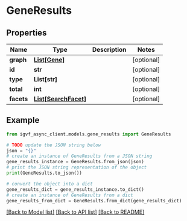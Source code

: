 # GeneResults


## Properties

Name | Type | Description | Notes
------------ | ------------- | ------------- | -------------
**graph** | [**List[Gene]**](Gene.md) |  | [optional] 
**id** | **str** |  | [optional] 
**type** | **List[str]** |  | [optional] 
**total** | **int** |  | [optional] 
**facets** | [**List[SearchFacet]**](SearchFacet.md) |  | [optional] 

## Example

```python
from igvf_async_client.models.gene_results import GeneResults

# TODO update the JSON string below
json = "{}"
# create an instance of GeneResults from a JSON string
gene_results_instance = GeneResults.from_json(json)
# print the JSON string representation of the object
print(GeneResults.to_json())

# convert the object into a dict
gene_results_dict = gene_results_instance.to_dict()
# create an instance of GeneResults from a dict
gene_results_from_dict = GeneResults.from_dict(gene_results_dict)
```
[[Back to Model list]](../README.md#documentation-for-models) [[Back to API list]](../README.md#documentation-for-api-endpoints) [[Back to README]](../README.md)


